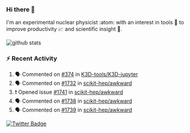 ### Hi there 👋 

I'm an experimental nuclear physicist :atom: with an interest in tools :wrench: to improve productivity :chart_with_upwards_trend: and scientific insight :telescope:.

![github stats](https://github-readme-stats.vercel.app/api?username=agoose77&show_icons=true&hide_rank=true&hide_title=true&bg_color=30,e76445,904e95&text_color=efe3ec&icon_color=efe3ec)
<!--
**agoose77/agoose77** is a ✨ _special_ ✨ repository because its `README.md` (this file) appears on your GitHub profile.

Here are some ideas to get you started:

- 🔭 I’m currently working on ...
- 🌱 I’m currently learning ...
- 👯 I’m looking to collaborate on ...
- 🤔 I’m looking for help with ...
- 💬 Ask me about ...
- 📫 How to reach me: ...
- 😄 Pronouns: ...
- ⚡ Fun fact: ...
-->

### :zap: Recent Activity
<!--START_SECTION:activity-->
1. 🗣 Commented on [#374](https://github.com/K3D-tools/K3D-jupyter/issues/374) in [K3D-tools/K3D-jupyter](https://github.com/K3D-tools/K3D-jupyter)
2. 🗣 Commented on [#1732](https://github.com/scikit-hep/awkward/issues/1732) in [scikit-hep/awkward](https://github.com/scikit-hep/awkward)
3. ❗️ Opened issue [#1741](https://github.com/scikit-hep/awkward/issues/1741) in [scikit-hep/awkward](https://github.com/scikit-hep/awkward)
4. 🗣 Commented on [#1738](https://github.com/scikit-hep/awkward/issues/1738) in [scikit-hep/awkward](https://github.com/scikit-hep/awkward)
5. 🗣 Commented on [#1739](https://github.com/scikit-hep/awkward/issues/1739) in [scikit-hep/awkward](https://github.com/scikit-hep/awkward)
<!--END_SECTION:activity-->


[![Twitter Badge](https://img.shields.io/twitter/follow/agoose77?style=flat-square&logo=Twitter&logoColor=white&color=cornflowerblue)](https://twitter.com/agoose77)
